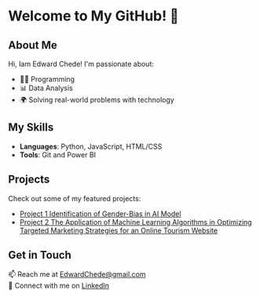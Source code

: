 # Welcome to My GitHub! 👋

## About Me
Hi, Iam Edward Chede! I'm passionate about:
- 🧑‍💻 Programming
- 📊 Data Analysis
- 🌍 Solving real-world problems with technology

## My Skills
- **Languages**: Python, JavaScript, HTML/CSS
- **Tools**: Git and Power BI

## Projects
Check out some of my featured projects:
- [Project 1 Identification of Gender-Bias in AI Model](https://github.com/edwardchede/Identification-of-Gender-Bias-in-AI-Model)
- [Project 2  The Application of Machine Learning Algorithms in Optimizing Targeted Marketing Strategies for an Online Tourism Website](https://github.com/edwardchede/MachineLearning_TargetedMarketing) 

## Get in Touch
📫 Reach me at [EdwardChede@gmail.com](edwardchede@gmail.com)  
💼 Connect with me on [LinkedIn](https://www.linkedin.com/in/edward-chede-87a2852b3/)






